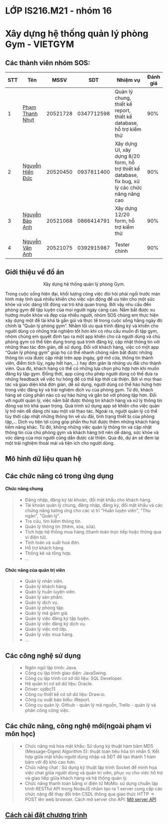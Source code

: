 # LỚP IS216.M21 - nhóm 16
# Xây dựng hệ thống quản lý phòng Gym - VIETGYM

## Các thành viên nhóm SOS: 
| STT   | Tên                        | MSSV     | SDT        | Nhiệm vụ | Đánh giá |
| --- |----------------------------|----------|------------|-----------|----------|
| 1 | [Phạm Thanh Nhựt](https://www.facebook.com/pham.thanh.nhut.1606) | 20521728 | 0347712598 | Quản lý chung, thiết kế report, thiết kế database, hỗ trợ kiểm thử | 90% |
| 2 | [Nguyễn Hiền Đức](https://www.facebook.com/hinduck.0611) | 20520450 | 0937811400 | Xây dựng UI, xây dựng 8/20 form, hỗ trợ thiết kế database, fix bug, xử lý các chức năng nâng cao | 90% |
| 3 | [Nguyễn Bảo Anh](https://www.facebook.com/banh.2992) | 20521068 | 0866414791 | Xây dựng 12/20 form, hỗ trợ kiểm thử | 90% |
| 4 | [Nguyễn Vân Anh](https://www.facebook.com/vanannnh) | 20521075 | 0392915987 | Tester chính | 90% |


## Giới thiệu về đồ án
<p align="center">
   Xây dựng hệ thống quản lý phòng Gym.
</p>
        Trong cuộc sống hiện đại, khối lượng công việc đòi hỏi phải ngồi trước màn hình máy tính quá nhiều khiến cho việc vận động để ưu tiên cho một sức khỏe và vóc dáng tốt đóng vai trò khá quan trọng. Bởi vậy nhu cầu đến phòng gym để tập luyện của mọi người ngày càng cao. Nắm bắt được xu hướng muốn khỏe và đẹp của nhiều người, nhóm SOS chúng em thực hiện xây dựng một đề tài khá là gần gũi và thực tế trong cuộc sống hằng ngày đó chính là “Quản lý phòng gym”. 
        Nhằm tối ưu quá trình đăng ký và khiến cho người dùng có những trải nghiệm tốt hơn khi có nhu cầu muốn đi tập gym, nhóm chúng em quyết định tạo ra một app khiến cho cả người dùng và chủ phòng gym có thể tiện dụng trong quá trình đăng ký, cập nhật thông tin với những thao tác đơn giản, dễ sử dụng.
        Đối với khách hàng, việc có một app “Quản lý phòng gym” giúp họ có thể nhanh chóng nắm bắt được những thông tin vừa được cập nhật trên app (ngày, giờ mở cửa, thông tin thành viên, điểm tích lũy, ngày hết hạn,…) hay đơn giản là những ưu đãi cho thành viên. Qua đó, khách hàng có thể có những lựa chọn phù hợp hơn khi muốn đăng ký tập gym. Đồng thời, app cũng cho phép người dùng có thể đưa ra những feedback về việc hư hỏng để có thể kịp thời cải thiện. Bởi vì mọi thao tác và giao diện khá đơn giản, dễ sử dụng, người dùng có thể hào hứng hơn trong việc đăng ký và trải nghiệm dịch vụ của phòng gym. Từ đó, khách hàng sẽ cũng phần nào có sự hào hứng và gắn bó với phòng tập hơn. 
        Đối với người quản lý, việc nắm bắt được thông tin khách hàng và xử lý thông tin đóng vai trò khá quan trọng. Quá trình sử dụng app sẽ khiến cho việc quản lý trở nên dễ dàng chỉ sau một vài thao tác. Ngoài ra, người quản lý có thể tùy thời cập nhật những thông tin về ưu đãi, tình trạng thiết bị của phòng tập,… Dịch vụ tiện lợi cũng góp phần thu hút được thêm những khách hàng tiềm năng khác.
Từ đó, không những việc quản lý thông tin và cập nhật thông tin của chủ phòng gym và khách hàng trở nên dễ dàng, sức khỏe và vóc dáng của mọi người cũng dần được cải thiện. Qua đó, dự án sẽ đem lại một trải nghiệm thoải mái và tiện ích cho người dùng.

</br>

## Mô hình dữ liệu quan hệ



## Các chức năng có trong ứng dụng
#### Chức năng chung
> - Đăng nhập, đăng ký tài khoản, đổi mật khẩu cho khách hàng.
> - Tài khoản quản lý chung, đăng nhập, đăng ký, đổi mật khẩu và các chứng năng tương ứng cho các vị trí "Huấn luyện viên", "Thu ngân", "Quản lý".
> - Tra cứu, tìm kiếm thông tin.
> - Quản lý thông tin (thêm, xóa, sửa).
> - Tích hợp hệ thống mua hàng (thanh toán trực tiếp hoặc thông qua ví điện tử).
> - Tính toán và xuất hoá đơn.
> - Hỗ trợ khách hàng.
> - Thống kê và tổng hợp.
> - ...
#### Chức năng của quản trị viên
> - Quản lý nhân viên.
> - Quản lý khách hàng.
> - Quản lý huấn luyện viên.
> - Quản lý sản phẩm.
> - Quản lý dịch vụ.
> - Quản lý phòng tập.
> - Quản lý mã giảm giá.
> - Quản lý việc đăng ký tập luyện.
> - Quản lý việc đăng ký dịch vụ.
> - Quản lý việc mở lớp.
> - Quản lý việc mua hàng.
> - ...


## Các công nghệ sử dụng
> - Ngôn ngữ lập trình: Java.
> - Công cụ lập trình giao diện: JavaSwing.
> - Công cụ lập trình cơ sở dữ liệu: SQL Developer.
> - Hệ quản trị cơ sở dữ liệu:  Oracle.
> - Driver: ojdbc11.
> - Công cụ thiết kế cơ sở dữ liệu: Draw.io.
> - Công cụ xuất báo biểu: iReport.
> - Công cụ quản lý: Github - quản lý mã nguồn, Trello - quản lý và phân công công việc.


## Các chức năng, công nghệ mới(ngoài phạm vi môn học)
> - Chức năng mã hóa mật khẩu: Sử dụng kỹ thuật hàm băm MD5 (Message-Digest Algorithm 5): thuật toán tiêu hóa tin nhắn 5. Kết hợp giữa mật khẩu người dùng nhập và SĐT để tạo thành 1 hàm băm với độ khó cao hơn.
> - Chức năng chat : Sử dụng kỹ thuật lập trình Socket để minh họa việc chat giữa người dùng và quản trị viên, phục vụ cho việc hỗ trợ và giao tiếp giữa khách hàng và hệ thống quản lý.
> - Chức năng thanh toán bằng ví điện tử MoMo: sử dụng chuẩn lập trình RESTful API trong NodeJS nhằm tạo ra 1 server cung cấp các chức năng để thay đổi trên CSDL thông qua giao thức HTTP -> POST lên web browser. Cách mở server cho API: [Mở server API](https://drive.google.com/file/d/1ffriiS95ocloMxz5HjMO0equm3588pfT/view?usp=sharing)

## [Cách cài đặt chương trình](https://docs.google.com/document/d/1FUKOuwG6xrxk7zJY3qHFj1C0cQpWtoOYNvG86cqQPOs/edit?usp=sharing)
